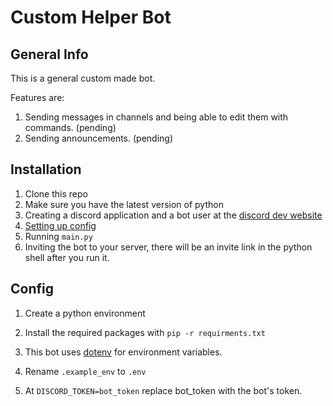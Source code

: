# Custom Helper Bot

## General Info

This is a general custom made bot.

Features are:

1. Sending messages in channels and being able to edit them with commands. (pending)
2. Sending announcements. (pending)



## Installation 

1. Clone this repo
2. Make sure you have the latest version of python
3. Creating a discord application and a bot user at the [discord dev website](https://discord.com/developers/applications)
4. [Setting up config](#config)
5. Running `main.py` 
6. Inviting the bot to your server, there will be an invite link in the python shell after you run it. 



## Config

1. Create a python environment

2. Install the required packages with `pip -r requirments.txt`

3. This bot uses [dotenv](https://pypi.org/project/python-dotenv/) for environment variables. 
4. Rename `.example_env` to `.env`
5. At `DISCORD_TOKEN=bot_token` replace bot_token with the bot's token. 